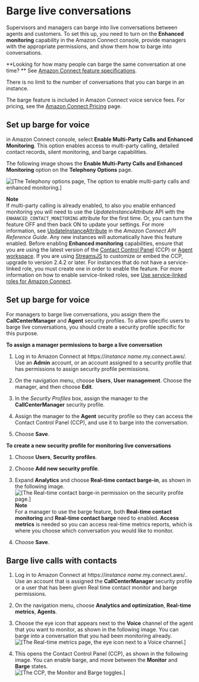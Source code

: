 # Barge live conversations<a name="monitor-barge"></a>

Supervisors and managers can barge into live conversations between agents and customers\. To set this up, you need to turn on the **Enhanced monitoring** capability in the Amazon Connect console, provide managers with the appropriate permissions, and show them how to barge into conversations\.

**Looking for how many people can barge the same conversation at one time? ** See [Amazon Connect feature specifications](feature-limits.md)\.

There is no limit to the number of conversations that you can barge in an instance\.

The barge feature is included in Amazon Connect voice service fees\. For pricing, see the [Amazon Connect Pricing](http://aws.amazon.com/connect/pricing/) page\.

## Set up barge for voice<a name="monitor-barge-set-up"></a>

in Amazon Connect console, select **Enable Multi\-Party Calls and Enhanced Monitoring**\. This option enables access to multi\-party calling, detailed contact records, silent monitoring, and barge capabilities\.

The following image shows the **Enable Multi\-Party Calls and Enhanced Monitoring** option on the **Telephony Options** page\.

![\[The Telephony options page, The option to enable multi-party calls and enhanced monitoring.\]](http://docs.aws.amazon.com/connect/latest/adminguide/images/monitor-barge-enhanced-monitoring-enable.png)

**Note**  
If multi\-party calling is already enabled, to also you enable enhanced monitoring you will need to use the *UpdateInstanceAttribute* API with the `ENHANCED_CONTACT_MONITORING` attribute for the first time\. Or, you can turn the feature OFF and then back ON to update your settings\. For more information, see [ UpdateInstanceAttribute](https://docs.aws.amazon.com/connect/latest/APIReference/API_UpdateInstanceAttribute.html) in the *Amazon Connect API Reference Guide*\.
Any new instances will automatically have this feature enabled\.
Before enabling **Enhanced monitoring** capabilities, ensure that you are using the latest version of the [Contact Control Panel](https://docs.aws.amazon.com/connect/latest/adminguide/upgrade-to-latest-ccp.html) \(CCP\) or [Agent workspace](https://docs.aws.amazon.com/connect/latest/adminguide/agent-user-guide.html)\. If you are using [StreamsJS](https://github.com/amazon-connect/amazon-connect-streams) to customize or embed the CCP, upgrade to version 2\.4\.2 or later\.
For instances that do not have a service\-linked role, you must create one in order to enable the feature\. For more information on how to enable service\-linked roles, see [Use service\-linked roles for Amazon Connect](https://docs.aws.amazon.com/connect/latest/adminguide/connect-slr.html)\.

## Set up barge for voice<a name="monitor-barge-permissions"></a>

For managers to barge live conversations, you assign them the **CallCenterManager** and **Agent** security profiles\. To allow specific users to barge live conversations, you should create a security profile specific for this purpose\.

**To assign a manager permissions to barge a live conversation**

1. Log in to Amazon Connect at https://*instance name*\.my\.connect\.aws/\. Use an **Admin** account, or an account assigned to a security profile that has permissions to assign security profile permissions\.

1. On the navigation menu, choose **Users**, **User management**\. Choose the manager, and then choose **Edit**\.

1. In the *Security Profiles* box, assign the manager to the **CallCenterManager** security profile\.

1. Assign the manager to the **Agent** security profile so they can access the Contact Control Panel \(CCP\), and use it to barge into the conversation\.

1. Choose **Save**\.

**To create a new security profile for monitoring live conversations**

1. Choose **Users**, **Security profiles**\.

1. Choose **Add new security profile**\.

1. Expand **Analytics** and choose **Real\-time contact barge\-in**, as shown in the following image\.  
![\[The Real-time contact barge-in permission on the security profile page.\]](http://docs.aws.amazon.com/connect/latest/adminguide/images/monitor-barge-security-profile-permissions.png)
**Note**  
For a manager to use the barge feature, both **Real\-time contact monitoring** and **Real\-time contact barge** need to enabled\.
**Access metrics** is needed so you can access real\-time metrics reports, which is where you choose which conversation you would like to monitor\.

1. Choose **Save**\.

## Barge live calls with contacts<a name="monitor-barge-how-to-use"></a>

1. Log in to Amazon Connect at https://*instance name*\.my\.connect\.aws/\.\. Use an account that is assigned the **CallCenterManager** security profile or a user that has been given Real time contact monitor and barge permissions\.

1. On the navigation menu, choose **Analytics and optimization**, **Real\-time metrics**, **Agents**\.

1. Choose the eye icon that appears next to the **Voice** channel of the agent that you want to monitor, as shown in the following image\. You can barge into a conversation that you had been monitoring already\.   
![\[The Real-time metrics page, the eye icon next to a Voice channel.\]](http://docs.aws.amazon.com/connect/latest/adminguide/images/monitor-barge-voice-channel.png)

1. This opens the Contact Control Panel \(CCP\), as shown in the following image\. You can enable barge, and move between the **Monitor** and **Barge** states\.  
![\[The CCP, the Monitor and Barge toggles.\]](http://docs.aws.amazon.com/connect/latest/adminguide/images/monitor-barge-voice-channel-ccp.png)
